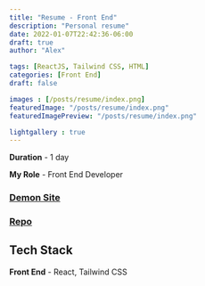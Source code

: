 ```yaml
---
title: "Resume - Front End"
description: "Personal resume"
date: 2022-01-07T22:42:36-06:00
draft: true
author: "Alex"

tags: [ReactJS, Tailwind CSS, HTML]
categories: [Front End]
draft: false 

images : [/posts/resume/index.png]
featuredImage: "/posts/resume/index.png"
featuredImagePreview: "/posts/resume/index.png"

lightgallery : true
---
```


<!--more-->

**Duration** - 1 day

**My Role** - Front End Developer

### [Demon Site](https://zengjilie.github.io/resume/)
### [Repo](https://github.com/zengjilie/blog-fullstack)

## Tech Stack

**Front End** - React, Tailwind CSS

<!-- ## Takeaways
* Tailwind CSS may not good for complex animations? Need to explore more about it
* Try to customize Tailwind CSS animations -->